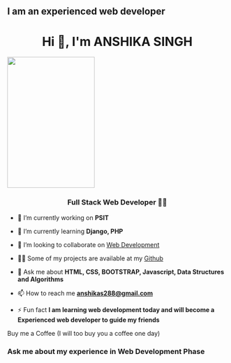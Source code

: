 

## I am an experienced web developer



<h1 align="center">Hi 👋, I'm ANSHIKA SINGH</h1>


<img src="https://github.com/singhanshika311/singhanshika311/blob/main/20200903_221913.jpg" width=200 height=300 align="center">


<h3 align="center">Full Stack Web Developer 👨‍💻</h3>


- 🔭 I’m currently working on **PSIT**

- 🌱 I’m currently learning **Django, PHP**

- 👯 I’m looking to collaborate on [Web Development](https://github.com/singhanshika311)

- 👨‍💻 Some of my projects are available at my [Github](https://github.com/singhanshika311?tab=repositories)

- 💬 Ask me about **HTML, CSS, BOOTSTRAP, Javascript, Data Structures and Algorithms**

- 📫 How to reach me **anshikas288@gmail.com**

- ⚡ Fun fact **I am learning web development today and will become a Experienced web developer to guide my friends**

Buy me a Coffee (I will too buy you a coffee one day)

### Ask me about my experience in Web Development Phase
